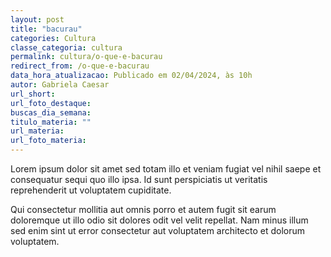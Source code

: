 ```yaml
---
layout: post
title: "bacurau"
categories: Cultura
classe_categoria: cultura
permalink: cultura/o-que-e-bacurau
redirect_from: /o-que-e-bacurau
data_hora_atualizacao: Publicado em 02/04/2024, às 10h
autor: Gabriela Caesar
url_short: 
url_foto_destaque: 
buscas_dia_semana: 
titulo_materia: ""
url_materia: 
url_foto_materia: 
---
```

Lorem ipsum dolor sit amet sed totam illo et veniam fugiat vel nihil saepe et consequatur sequi quo illo ipsa. Id sunt perspiciatis ut veritatis reprehenderit ut voluptatem cupiditate. 

Qui consectetur mollitia aut omnis porro et autem fugit sit earum doloremque ut illo odio sit dolores odit vel velit repellat. Nam minus illum sed enim sint ut error consectetur aut voluptatem architecto et dolorum voluptatem. 

